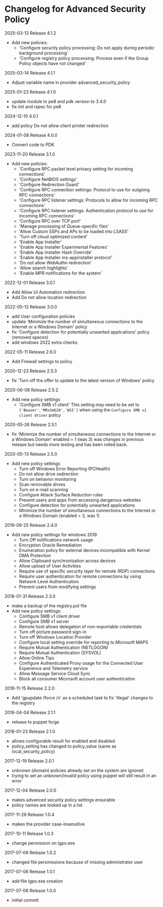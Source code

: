 # Changelog for Advanced Security Policy

2025-03-13 Release 4.1.2

- Add new policies:
  - 'Configure security policy processing: Do not apply during periodic background processing'
  - 'Configure registry policy processing: Process even if the Group Policy objects have not changed'

2025-03-14 Release 4.1.1

- Adjust variable name in provider advanced_security_policy

2025-01-23 Release 4.1.0

- update module to pe8 and pdk version to 3.4.0
- fix init and rspec for pe8

2024-12-10 4.0.1

- add policy Do not allow client printer redirection

2024-01-08 Release 4.0.0

- Convert code to PDK

2023-11-20 Release 3.1.0

- Add new policies:
  - 'Configure RPC packet level privacy setting for incoming connections'
  - 'Configure NetBIOS settings'
  - 'Configure Redirection Guard'
  - 'Configure RPC connection settings: Protocol to use for outgoing RPC connections'
  - 'Configure RPC listener settings: Protocols to allow for incoming RPC connections'
  - 'Configure RPC listener settings: Authentication protocol to use for incoming RPC connections'
  - 'Configure RPC over TCP port'
  - 'Manage processing of Queue-specific files'
  - 'Allow Custom SSPs and APs to be loaded into LSASS'
  - 'Turn off cloud optimized content'
  - 'Enable App Installer'
  - 'Enable App Installer Experimental Features'
  - 'Enable App Installer Hash Override'
  - 'Enable App Installer ms-appinstaller protocol'
  - 'Do not allow WebAuthn redirection'
  - 'Allow search highlights'
  - 'Enable MPR notifications for the system'

2022-12-01 Release 3.0.1

- Add Allow UI Automation redirection
- Add Do not allow location redirection

2022-05-12 Release 3.0.0

- add User configuration policies
- update 'Minimize the number of simultaneous connections to the Internet or a Windows Domain' policy 
- fix 'Configure detection for potentially unwanted applications' policy (removed spaces)
- add windows 2022 extra checks

2022-05-11 Release 2.6.0

- Add Firewall settings to policy

2020-12-23 Release 2.5.3

- fix 'Turn off the offer to update to the latest version of Windows' policy

2020-06-08 Release 2.5.2

- Add new policy settings
  - 'Configure SMB v1 client'
This setting may need to be set to `['Bowser','MRxSmb20','NSI']` when using the `Configure SMB v1 client driver` policy

2020-05-26 Release 2.5.1

- fix 'Minimize the number of simultaneous connections to the Internet or a Windows Domain'
  enabled = 1 (was 3)
  was changes in previous release but needs more testing and has been rolled back.

2020-05-13 Release 2.5.0

- Add new policy settings
  - Turn off Windows Error Reporting (PCHealth)
  - Do not allow drive redirection
  - Turn on behavior monitoring
  - Scan removable drives
  - Turn on e-mail scanning
  - Configure Attack Surface Reduction rules
  - Prevent users and apps from accessing dangerous websites
  - Configure detection for potentially unwanted applications
  - Minimize the number of simultaneous connections to the Internet or a Windows Domain (enabled = 3, was 1)

2019-09-25 Release 2.4.0

- Add new policy settings for windows 2019
  - Turn Off notifications network usage
  - Encryption Oracle Remediation
  - Enumeration policy for external devices incompatible with Kernel DMA Protection
  - Allow Clipboard synchronization across devices
  - Allow upload of User Activities
  - Require use of specific security layer for remote (RDP) connections
  - Require user authentication for remote connections by using Network Level Authentication
  - Prevent users from modifying settings

2018-01-31 Release 2.3.0

- make a backup of the registry.pol file
- Add new policy settings:
  - Configure SMB v1 client driver
  - Configure SMB v1 server
  - Remote host allows delegation of non-exportable credentials
  - Turn off picture password sign-in
  - Turn off Windows Location Provider
  - Configure local setting override for reporting to Microsoft MAPS
  - Require Mutual Authentication (NETLOGON)
  - Require Mutual Authentication (SYSVOL)
  - Allow Online Tips
  - Configure Authenticated Proxy usage for the Connected User Experience and Telemetry service
  - Allow Message Service Cloud Sync
  - Block all consumer Microsoft account user authentication

2018-11-15 Release 2.2.0

- Add 'gpupdate /force /n' as a scheduled task to fix 'illegal' changes to the registry

2018-04-04 Release 2.1.1

- release to puppet forge

2018-01-23 Release 2.1.0

- allows configurable result for enabled and disabled
- policy_setting has changed to policy_value (same as local_security_policy)

2017-12-19 Release 2.0.1

- unknown (domain) policies already set on the system are ignored
- trying to set an unknown/invalid policy using puppet will still result in an error

2017-12-04 Release 2.0.0

- makes advanced security policy settings ensurable
- policy names are looked up in a list

2017-11-28 Release 1.0.4

- makes the provider case-insensitive

2017-10-11 Release 1.0.3

- change permission on lgpo.exe

2017-07-06 Release 1.0.2

- changed file persmissions because of missing administrator user

2017-07-06 Release 1.0.1

- add file lgpo.exe creation

2017-07-06 Release 1.0.0

- initial commit
